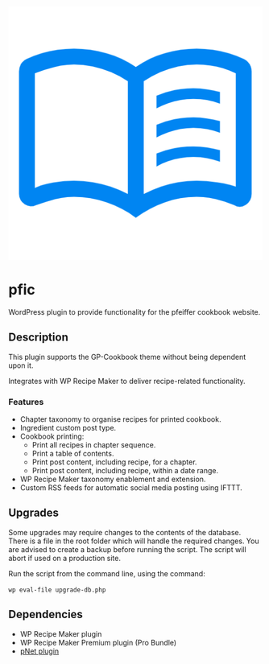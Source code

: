 ![project logo](./assets/icon-128x128.png)

# pfic
WordPress plugin to provide functionality for the pfeiffer cookbook website.

## Description
This plugin supports the GP-Cookbook theme without being dependent upon it.

Integrates with WP Recipe Maker to deliver recipe-related functionality.

### Features
* Chapter taxonomy to organise recipes for printed cookbook.
* Ingredient custom post type.
* Cookbook printing:
	- Print all recipes in chapter sequence.
	- Print a table of contents.
	- Print post content, including recipe, for a chapter.
	- Print post content, including recipe, within a date range.
* WP Recipe Maker taxonomy enablement and extension.
* Custom RSS feeds for automatic social media posting using IFTTT.

## Upgrades
Some upgrades may require changes to the contents of the database.
There is a file in the root folder which will handle the required changes.
You are advised to create a backup before running the script.
The script will abort if used on a production site.

Run the script from the command line, using the command:

`wp eval-file upgrade-db.php`

## Dependencies
* WP Recipe Maker plugin
* WP Recipe Maker Premium plugin (Pro Bundle)
* [pNet plugin](https://github.com/krpfeiffer/pnet)
